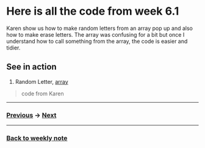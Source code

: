 # Here is all the code from week 6.1
Karen show us how to make random letters from an array pop up and also how to make erase letters. The array was confusing for a bit but once I understand how to call something from the array, the code is easier and tidier.    

## See in action
1. Random Letter, [array](https://napasornc.github.io/c0dew0rd/processing/week06/week_6_letters/)

> code from Karen

---------------------------------------------------
### [Previous](https://github.com/napasornc/c0dew0rd/tree/master/processing/week%2004) -> [Next](https://github.com/napasornc/c0dew0rd/tree/master/processing/week%2006.2)  

--------------------------------------------------
### [Back to weekly note](https://napasornc.github.io/c0dew0rd/)



